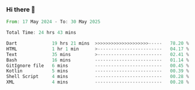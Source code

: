 ### Hi there 👋

<!--START_SECTION:waka-->

```rust
From: 17 May 2024 - To: 30 May 2025

Total Time: 24 hrs 43 mins

Dart             19 hrs 21 mins  >>>>>>>>>>>>>>>>>>>>-----   78.20 %
HTML             1 hr 1 min      >------------------------   04.17 %
Text             35 mins         >------------------------   02.41 %
Bash             16 mins         -------------------------   01.14 %
GitIgnore file   6 mins          -------------------------   00.45 %
Kotlin           5 mins          -------------------------   00.39 %
Shell Script     4 mins          -------------------------   00.28 %
XML              4 mins          -------------------------   00.28 %
```

<!--END_SECTION:waka-->

<!--
**simonyathi1/simonyathi1** is a ✨ _special_ ✨ repository because its `README.md` (this file) appears on your GitHub profile.

Here are some ideas to get you started:

- 🔭 I’m currently working on ...
- 🌱 I’m currently learning ...
- 👯 I’m looking to collaborate on ...
- 🤔 I’m looking for help with ...
- 💬 Ask me about ...
- 📫 How to reach me: ...
- 😄 Pronouns: ...
- ⚡ Fun fact: ...
-->

